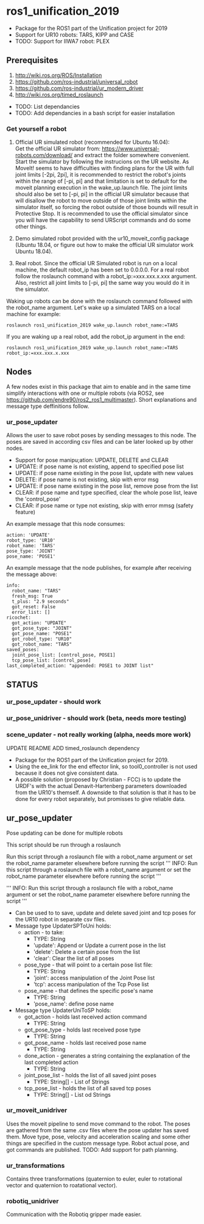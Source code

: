 # ros1_unification_2019

- Package for the ROS1 part of the Unification project for 2019
- Support for UR10 robots: TARS, KIPP and CASE
- TODO: Support for IIWA7 robot: PLEX

## Prerequisites

1.  http://wiki.ros.org/ROS/Installation
2.  https://github.com/ros-industrial/universal_robot
3.  https://github.com/ros-industrial/ur_modern_driver
4.  http://wiki.ros.org/timed_roslaunch

- TODO: List dependancies
- TODO: Add dependancies in a bash script for easier installation

### Get yourself a robot
1.  Official UR simulated robot (recommended for Ubuntu 16.04):\
Get the official UR simulator from: https://www.universal-robots.com/download/ and extract the folder somewhere convenient. Start the simulator by following the instrucions on the UR website. As MoveIt! seems to have difficulties with finding plans for the UR with full joint limits [-2pi, 2pi], it is recommended to restrict the robot's joints within the range of [-pi, pi] and that limitation is set to default for the moveit planning execution in the wake_up.launch file. The joint limits should also be set to [-pi, pi] in the official UR simulator because that will disallow the robot to move outside of those joint limits within the simulator itself, so forcing the robot outside of those bounds will result in Protective Stop. It is recommended to use the official simulator since you will have the capability to send URScript commands and do some other things.

2.  Demo simulated robot provided with the ur10_moveit_config package (Ubuntu 18.04, or figure out how to make the official UR simulator work Ubuntu 18.04).

3.  Real robot. Since the official UR Simulated robot is run on a local machine, the default robot_ip has been set to 0.0.0.0. For a real robot follow the roslaunch command with a robot_ip:=xxx.xxx.x.xxx argument. Also, restrict all joint limits to [-pi, pi] the same way you would do it in the simulator.

Waking up robots can be done with the roslaunch command followed with the robot_name argument. Let's wake up a simulated TARS on a local machine for example:
```
roslaunch ros1_unification_2019 wake_up.launch robot_name:=TARS
```
If you are waking up a real robot, add the robot_ip argument in the end:
```
roslaunch ros1_unification_2019 wake_up.launch robot_name:=TARS robot_ip:=xxx.xxx.x.xxx
```

## Nodes

A few nodes exist in this package that aim to enable and in the same time simplify interactions with one or multiple robots (via ROS2, see https://github.com/endre90/ros2_ros1_multimaster). Short explanations and message type deffinitions follow.

### ur_pose_updater

Allows the user to save robot poses by sending messages to this node. The poses are saved in according csv files and can be later looked up by other nodes.
- Support for pose manipu;ation: UPDATE, DELETE and CLEAR
- UPDATE: if pose name is not existing, append to specified pose list
- UPDATE: if pose name existing in the pose list, update with new values
- DELETE: if pose name is not existing, skip with error msg
- UPDATE: if pose name existing in the pose list, remove pose from the list
- CLEAR: if pose name and type specified, clear the whole pose list, leave the 'control_pose'
- CLEAR: if pose name or type not existing, skip with error mmsg (safety feature)

An example message that this node consumes:
```
action: 'UPDATE'
robot_type: 'UR10'
robot_name: 'TARS'
pose_type: 'JOINT'
pose_name: 'POSE1'
```

An example message that the node publishes, for example after receiving the message above:
```
info: 
  robot_name: "TARS"
  fresh_msg: True
  t_plus: "2.9 seconds"
  got_reset: False
  error_list: []
ricochet: 
  got_action: "UPDATE"
  got_pose_type: "JOINT"
  got_pose_name: "POSE1"
  got_robot_type: "UR10"
  got_robot_name: "TARS"
saved_poses: 
  joint_pose_list: [control_pose, POSE1]
  tcp_pose_list: [control_pose]
last_completed_action: "appended: POSE1 to JOINT list"
```



## STATUS
### ur_pose_updater - should work
### ur_pose_unidriver - should work (beta, needs more testing)
### scene_updater - not really working (alpha, needs more work)

UPDATE README
ADD timed_roslaunch dependency

- Package for the ROS1 part of the Unification project for 2019.
- Using the ee_link for the end effector link, so tool0_controller is not used because it does not give consistent data. 
- A possible solution (proposed by Christian - FCC) is to update the URDF's with the actual Denavit-Hartenberg parameters downloaded from the UR10's themself. A downside to that solution is that it has to be done for every robot separately, but promisses to give reliable data. 

## ur_pose_updater

Pose updating can be done for multiple robots

This script should be run through a roslaunch 

Run this script through a roslaunch file with a robot_name argument or set the robot_name parameter elsewhere 
      before running the script
'''
INFO: Run this script through a roslaunch file with a robot_name argument or set the robot_name parameter elsewhere 
      before running the script
'''


'''
INFO: Run this script through a roslaunch file with a robot_name argument or set the robot_name parameter elsewhere 
      before running the script
'''


- Can be used to to save, update and delete saved joint and tcp poses for the UR10 robot in separate csv files.
- Message type UpdaterSPToUni holds:
    - action - to take: 
        - TYPE: String
        - 'update': Append or Update a current pose in the list
        - 'delete': Delete a certain pose from the list
        - 'clear': Clear the list of all poses
    - pose_type - that will point to a certain pose list file:
        - TYPE: String
        - 'joint': access manipulation of the Joint Pose list
        - 'tcp': access manipulation of the Tcp Pose list
    - pose_name - that defines the specific pose's name
        - TYPE: String
        - 'pose_name': define pose name
- Message type UpdaterUniToSP holds:
    - got_action - holds last received action command
        - TYPE: String
    - got_pose_type - holds last received pose type
        - TYPE: String
    - got_pose_name - holds last received pose name
        - TYPE: String
    - done_action - generates a string containing the explanation of the last completed action
        - TYPE: String
    - joint_pose_list - holds the list of all saved joint poses
        - TYPE: String[] - List of Strings
    - tcp_pose_list - holds the list of all saved tcp poses
        - TYPE: String[] - List od Strings 

### ur_moveit_unidriver

Uses the moveit pipeline to send move command to the robot. The poses are gathered from the same .csv files where the pose updater has saved them. Move type, pose, velocity and acceleration scaling and some other things are specified in the custom message type. Robot actual pose, and got commands are published.
TODO: Add support for path planning. 

### ur_transformations

Contains three transformations (quaternion to euler, euler to rotational vector and quaternion to roatational vector).

### robotiq_unidriver

Communication with the Robotiq gripper made easier.

